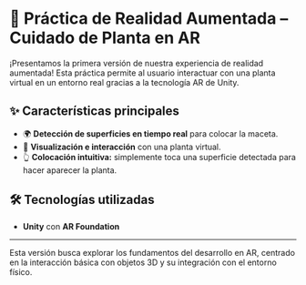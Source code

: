 # 🌱 Práctica de Realidad Aumentada – Cuidado de Planta en AR

¡Presentamos la primera versión de nuestra experiencia de realidad aumentada! Esta práctica permite al usuario interactuar con una planta virtual en un entorno real gracias a la tecnología AR de Unity.

## ✨ Características principales
- 🌍 **Detección de superficies en tiempo real** para colocar la maceta.
- 🌿 **Visualización e interacción** con una planta virtual.
- 👆 **Colocación intuitiva:** simplemente toca una superficie detectada para hacer aparecer la planta.

## 🛠️ Tecnologías utilizadas
- **Unity** con **AR Foundation**

---

Esta versión busca explorar los fundamentos del desarrollo en AR, centrado en la interacción básica con objetos 3D y su integración con el entorno físico.
